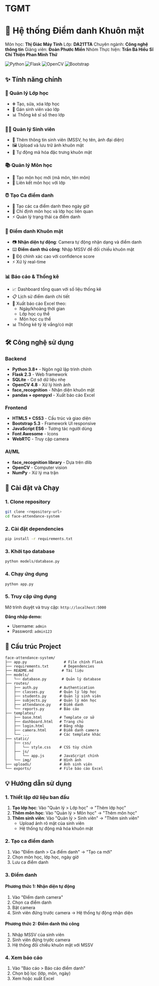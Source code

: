 # TGMT

# 🎯 Hệ thống Điểm danh Khuôn mặt

Môn học: **Thị Giác Máy Tính**
Lớp: **DA21TTA**
Chuyên ngành: **Công nghệ thông tin**
Giảng viên: **Đoàn Phước Miền**
Nhóm Thực hiện: **Trần Bá Hiếu** **Sĩ Chí Thiện** **Phan Minh Thứ**

![Python](https://img.shields.io/badge/Python-3.8+-blue.svg)
![Flask](https://img.shields.io/badge/Flask-2.3+-green.svg)
![OpenCV](https://img.shields.io/badge/OpenCV-4.8+-red.svg)
![Bootstrap](https://img.shields.io/badge/Bootstrap-5.3-purple.svg)

## ✨ Tính năng chính

### 🏫 Quản lý Lớp học

- ➕ Tạo, sửa, xóa lớp học
- 👥 Gán sinh viên vào lớp
- 📊 Thống kê sĩ số theo lớp

### 👨‍🎓 Quản lý Sinh viên

- 📝 Thêm thông tin sinh viên (MSSV, họ tên, ảnh đại diện)
- 🖼️ Upload và lưu trữ ảnh khuôn mặt
- 🤖 Tự động mã hóa đặc trưng khuôn mặt

### 📚 Quản lý Môn học

- 📖 Tạo môn học mới (mã môn, tên môn)
- 🔗 Liên kết môn học với lớp

### ⏰ Tạo Ca điểm danh

- 📅 Tạo các ca điểm danh theo ngày giờ
- 🎯 Chỉ định môn học và lớp học liên quan
- ⚡ Quản lý trạng thái ca điểm danh

### 🎥 Điểm danh Khuôn mặt

- 📷 **Nhận diện tự động**: Camera tự động nhận dạng và điểm danh
- ⌨️ **Điểm danh thủ công**: Nhập MSSV để đối chiếu khuôn mặt
- 🎯 Độ chính xác cao với confidence score
- ⚡ Xử lý real-time

### 📊 Báo cáo & Thống kê

- 📈 Dashboard tổng quan với số liệu thống kê
- 📋 Lịch sử điểm danh chi tiết
- 📑 Xuất báo cáo Excel theo:
  - Ngày/khoảng thời gian
  - Lớp học cụ thể
  - Môn học cụ thể
- 📊 Thống kê tỷ lệ vắng/có mặt

## 🛠️ Công nghệ sử dụng

### Backend

- **Python 3.8+** - Ngôn ngữ lập trình chính
- **Flask 2.3** - Web framework
- **SQLite** - Cơ sở dữ liệu nhẹ
- **OpenCV 4.8** - Xử lý hình ảnh
- **face_recognition** - Nhận diện khuôn mặt
- **pandas + openpyxl** - Xuất báo cáo Excel

### Frontend

- **HTML5 + CSS3** - Cấu trúc và giao diện
- **Bootstrap 5.3** - Framework UI responsive
- **JavaScript ES6** - Tương tác người dùng
- **Font Awesome** - Icons
- **WebRTC** - Truy cập camera

### AI/ML

- **face_recognition library** - Dựa trên dlib
- **OpenCV** - Computer vision
- **NumPy** - Xử lý ma trận

## 🚀 Cài đặt và Chạy

### 1. Clone repository

```bash
git clone <repository-url>
cd face-attendance-system
```

### 2. Cài đặt dependencies

```bash
pip install -r requirements.txt
```

### 3. Khởi tạo database

```bash
python models/database.py
```

### 4. Chạy ứng dụng

```bash
python app.py
```

### 5. Truy cập ứng dụng

Mở trình duyệt và truy cập: `http://localhost:5000`

**Đăng nhập demo:**

- Username: `admin`
- Password: `admin123`

## 📁 Cấu trúc Project

```
face-attendance-system/
├── app.py                 # File chính Flask
├── requirements.txt       # Dependencies
├── README.md             # Tài liệu
├── models/
│   └── database.py       # Quản lý database
├── routes/
│   ├── auth.py          # Authentication
│   ├── classes.py       # Quản lý lớp học
│   ├── students.py      # Quản lý sinh viên
│   ├── subjects.py      # Quản lý môn học
│   ├── attendance.py    # Điểm danh
│   └── reports.py       # Báo cáo
├── templates/
│   ├── base.html        # Template cơ sở
│   ├── dashboard.html   # Trang chủ
│   ├── login.html       # Đăng nhập
│   ├── camera.html      # Điểm danh camera
│   └── ...              # Các template khác
├── static/
│   ├── css/
│   │   └── style.css    # CSS tùy chỉnh
│   ├── js/
│   │   └── app.js       # JavaScript chính
│   └── img/             # Hình ảnh
├── uploads/             # Ảnh sinh viên
└── exports/             # File báo cáo Excel
```

## 💡 Hướng dẫn sử dụng

### 1. Thiết lập dữ liệu ban đầu

1. **Tạo lớp học**: Vào "Quản lý > Lớp học" → "Thêm lớp học"
2. **Thêm môn học**: Vào "Quản lý > Môn học" → "Thêm môn học"
3. **Thêm sinh viên**: Vào "Quản lý > Sinh viên" → "Thêm sinh viên"
   - Upload ảnh rõ mặt của sinh viên
   - Hệ thống tự động mã hóa khuôn mặt

### 2. Tạo ca điểm danh

1. Vào "Điểm danh > Ca điểm danh" → "Tạo ca mới"
2. Chọn môn học, lớp học, ngày giờ
3. Lưu ca điểm danh

### 3. Điểm danh

#### Phương thức 1: Nhận diện tự động

1. Vào "Điểm danh camera"
2. Chọn ca điểm danh
3. Bật camera
4. Sinh viên đứng trước camera → Hệ thống tự động nhận diện

#### Phương thức 2: Điểm danh thủ công

1. Nhập MSSV của sinh viên
2. Sinh viên đứng trước camera
3. Hệ thống đối chiếu khuôn mặt với MSSV

### 4. Xem báo cáo

1. Vào "Báo cáo > Báo cáo điểm danh"
2. Chọn bộ lọc (lớp, môn, ngày)
3. Xem hoặc xuất Excel
